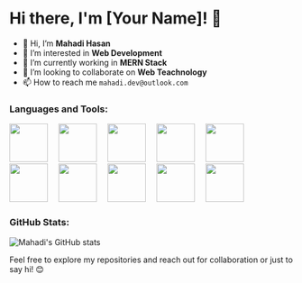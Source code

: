 # Hi there, I'm [Your Name]! 👋

- 👋 Hi, I’m **Mahadi Hasan**
- 👀 I’m interested in **Web Development**
- 🌱 I’m currently working in **MERN Stack**
- 💞️ I’m looking to collaborate on **Web Teachnology**
- 📫 How to reach me `mahadi.dev@outlook.com`

### Languages and Tools:

<img width="68px" style="margin-right: 15px" src="https://cdn.jsdelivr.net/gh/devicons/devicon@latest/icons/javascript/javascript-original.svg" />
<img  width="68px" style="margin-right: 15px"  src="https://cdn.jsdelivr.net/gh/devicons/devicon@latest/icons/typescript/typescript-original.svg" />
<img width="68px" style="margin-right: 15px"  src="https://cdn.jsdelivr.net/gh/devicons/devicon@latest/icons/react/react-original.svg" />
<img width="68px" style="margin-right: 15px"   src="https://cdn.jsdelivr.net/gh/devicons/devicon@latest/icons/nextjs/nextjs-original.svg" />
<img width="68px" style="margin-right: 15px"  src="https://cdn.jsdelivr.net/gh/devicons/devicon@latest/icons/java/java-original.svg" />
<img width="68px" style="margin-right: 15px"   src="https://cdn.jsdelivr.net/gh/devicons/devicon@latest/icons/kotlin/kotlin-original.svg" />
<img width="68px" style="margin-right: 15px"   src="https://cdn.jsdelivr.net/gh/devicons/devicon@latest/icons/tailwindcss/tailwindcss-original.svg" />
<img width="68px" style="margin-right: 15px" src="https://cdn.jsdelivr.net/gh/devicons/devicon@latest/icons/bootstrap/bootstrap-original.svg" />
<img width="68px" style="margin-right: 15px" src="https://cdn.jsdelivr.net/gh/devicons/devicon@latest/icons/git/git-original.svg" />
<img width="68px" style="margin-right: 15px"  src="https://cdn.jsdelivr.net/gh/devicons/devicon@latest/icons/docker/docker-original.svg" />

### GitHub Stats:

![Mahadi's GitHub stats](https://mahadi-github-states.vercel.app/api?username=mahadi-init)

<!-- ### Projects:

- [Project 1]: [Description/What it does].
- [Project 2]: [Description/What it does].
- [Project 3]: [Description/What it does].

### Recent Blog Posts:

- [Blog Post 1]: [Title and Summary with Link].
- [Blog Post 2]: [Title and Summary with Link].
- [Blog Post 3]: [Title and Summary with Link].

### Connect with Me:

[Include links to your social media profiles, website, or blog] -->

Feel free to explore my repositories and reach out for collaboration or just to say hi! 😊
